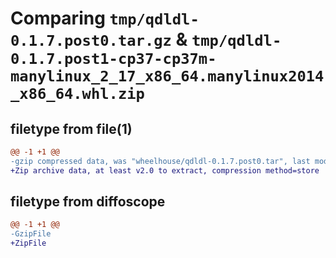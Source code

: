 # Comparing `tmp/qdldl-0.1.7.post0.tar.gz` & `tmp/qdldl-0.1.7.post1-cp37-cp37m-manylinux_2_17_x86_64.manylinux2014_x86_64.whl.zip`

## filetype from file(1)

```diff
@@ -1 +1 @@
-gzip compressed data, was "wheelhouse/qdldl-0.1.7.post0.tar", last modified: Wed Jul  5 18:10:46 2023, max compression
+Zip archive data, at least v2.0 to extract, compression method=store
```

## filetype from diffoscope

```diff
@@ -1 +1 @@
-GzipFile
+ZipFile
```


